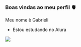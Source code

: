 ### Boas vindas ao meu perfil 🫀

Meu nome è Gabrieli

- Estou estudando no Alura


![](https://media.tenor.com/Y_RgUg3Z31IAAAAC/bloom-winx-club.gif)

